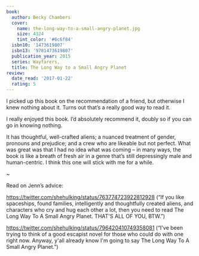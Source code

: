 ```yaml
---
book:
  author: Becky Chambers
  cover:
    name: the-long-way-to-a-small-angry-planet.jpg
    size: 4324
    tint_color: '#6c6f84'
  isbn10: '1473619807'
  isbn13: '9781473619807'
  publication_year: 2015
  series: Wayfarers,
  title: The Long Way to a Small Angry Planet
review:
  date_read: '2017-01-22'
  rating: 5
---
```


I picked up this book on the recommendation of a friend, but otherwise I knew nothing about it. Turns out that’s a really good way to read it.

I really enjoyed this book. I’d absolutely recommend it, doubly so if you can go in knowing nothing.

It has thoughtful, well-crafted aliens; a nuanced treatment of gender, pronouns and prejudice; and a crew who are likeable but not perfect. What was great was that I had no idea what was coming – in many ways, the book is like a breath of fresh air in a genre that’s still depressingly male and human-centric. I think this one will stick with me for a while.

~

Read on Jenn’s advice:

https://twitter.com/shehulking/status/763774723922812928 (“If you like spaceships, found families, intelligently and thoughtfully created aliens, and characters who cry and hug each other a lot, then you need to read The Long Way To A Small Angry Planet. THAT'S ALL OF YOU, BTW.”)

https://twitter.com/shehulking/status/796420410749358081 (“I've been trying to think of a good escapist novel for those who could do with one right now. Anyway, y'all already know I'm going to say The Long Way To A Small Angry Planet.”)
